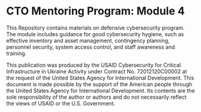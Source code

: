 # CTO Mentoring Program: Module 4

This Repository contains materials on defensive cybersecurity program. The module includes guidance for good cybersecurity hygiene, such as effective inventory and asset management, contingency planning, personnel security, system access control, and staff awareness and training.


This publication was produced by the USAID Cybersecurity for Critical Infrastructure in Ukraine Activity under Contract No. 72012120C00002 at the request of the United States Agency for International Development. This document is made possible by the support of the American people through the United States Agency for International Development. Its contents are the sole responsibility of the author or authors and do not necessarily reflect the views of USAID or the U.S. Government.
